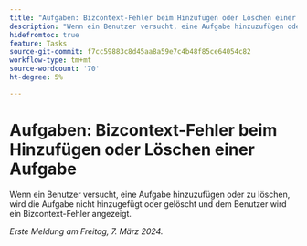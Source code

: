 ```yaml
---
title: "Aufgaben: Bizcontext-Fehler beim Hinzufügen oder Löschen einer Aufgabe"
description: "Wenn ein Benutzer versucht, eine Aufgabe hinzuzufügen oder zu löschen, wird die Aufgabe nicht hinzugefügt oder gelöscht und dem Benutzer wird ein Bizcontext-Fehler angezeigt."
hidefromtoc: true
feature: Tasks
source-git-commit: f7cc59883c8d45aa8a59e7c4b48f85ce64054c82
workflow-type: tm+mt
source-wordcount: '70'
ht-degree: 5%

---
```



# Aufgaben: Bizcontext-Fehler beim Hinzufügen oder Löschen einer Aufgabe

Wenn ein Benutzer versucht, eine Aufgabe hinzuzufügen oder zu löschen, wird die Aufgabe nicht hinzugefügt oder gelöscht und dem Benutzer wird ein Bizcontext-Fehler angezeigt.

_Erste Meldung am Freitag, 7. März 2024._
